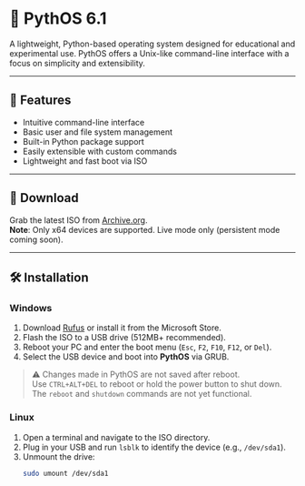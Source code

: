 # 🐍 PythOS 6.1

A lightweight, Python-based operating system designed for educational and experimental use. PythOS offers a Unix-like command-line interface with a focus on simplicity and extensibility.

---

## 🚀 Features

- Intuitive command-line interface
- Basic user and file system management
- Built-in Python package support
- Easily extensible with custom commands
- Lightweight and fast boot via ISO

---

## 💾 Download

Grab the latest ISO from [Archive.org](https://archive.org/details/pyth-os-6.1-x-86-64-beta).  
**Note**: Only x64 devices are supported. Live mode only (persistent mode coming soon).

---

## 🛠️ Installation

### Windows

1. Download [Rufus](https://rufus.ie) or install it from the Microsoft Store.
2. Flash the ISO to a USB drive (512MB+ recommended).
3. Reboot your PC and enter the boot menu (`Esc`, `F2`, `F10`, `F12`, or `Del`).
4. Select the USB device and boot into **PythOS** via GRUB.

> ⚠️ Changes made in PythOS are not saved after reboot.  
> Use `CTRL+ALT+DEL` to reboot or hold the power button to shut down.  
> The `reboot` and `shutdown` commands are not yet functional.

### Linux

1. Open a terminal and navigate to the ISO directory.
2. Plug in your USB and run `lsblk` to identify the device (e.g., `/dev/sda1`).
3. Unmount the drive:
   ```bash
   sudo umount /dev/sda1
